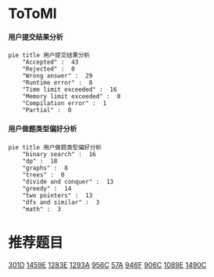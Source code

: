 # ToToMI

<!-- tabs:start -->



#### **用户提交结果分析**

```mermaid
pie title 用户提交结果分析
    "Accepted" :  43
    "Rejected" :  0
    "Wrong answer" :  29
    "Runtime error" :  8
    "Time limit exceeded" :  16
    "Memory limit exceeded" :  0
    "Compilation error" :  1
    "Partial" :  0
```

#### **用户做题类型偏好分析**

```mermaid
pie title 用户做题类型偏好分析
    "binary search" :  16
    "dp" :  18
    "graphs" :  8
    "trees" :  0
    "divide and conquer" :  13
    "greedy" :  14
    "two pointers" :  13
    "dfs and similar" :  3
    "math" :  3
```



<!-- tabs:end -->
# 推荐题目
[301D](https://codeforces.com/contest/301/problem/D)
[1459E](https://codeforces.com/contest/1459/problem/E)
[1283E](https://codeforces.com/contest/1283/problem/E)
[1293A](https://codeforces.com/contest/1293/problem/A)
[956C](https://codeforces.com/contest/956/problem/C)
[57A](https://codeforces.com/contest/57/problem/A)
[946F](https://codeforces.com/contest/946/problem/F)
[906C](https://codeforces.com/contest/906/problem/C)
[1089E](https://codeforces.com/contest/1089/problem/E)
[1490C](https://codeforces.com/contest/1490/problem/C)
